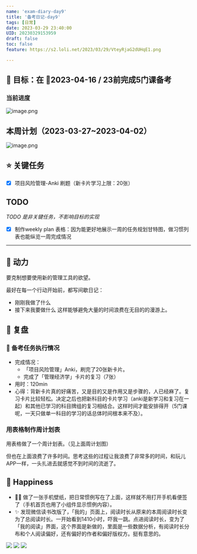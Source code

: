 ```yaml
---
name: 'exam-diary-day9'
title: '备考日记-day9'
tags: [日常]
date: 2023-03-29 23:40:00
UID: 20230329153959
draft: false
toc: false
feature: https://s2.loli.net/2023/03/29/VteyRjaG2dUHqE1.png

---
```


## 🎯 目标：在 📅2023-04-16 / 23前完成5门课备考
### 当前进度

![image.png](https://s2.loli.net/2023/03/30/emnRyJC2c5IVWfQ.png)


<!--more-->

## 本周计划（2023-03-27~2023-04-02）

 ![image.png](https://s2.loli.net/2023/03/29/NTmv19gBeqrnJDR.png)


## ⭐️ 关键任务
- [x] 项目风险管理-Anki 刷题（新卡片学习上限：20张）



## TODO
*TODO 是非关键任务，不影响目标的实现*

- [x] 制作weekly plan 表格：因为能更好地展示一周的任务规划甘特图，做习惯列表也能纵览一周完成情况


---

## 🔋 动力

要克制想要使用新的管理工具的欲望。

最好在每一个行动开始前，都写间歇日记：
- 刚刚我做了什么
- 接下来我要做什么
这样能够避免大量的时间浪费在无目的的漫游上。

## 🤔 复盘

### 💯 备考任务执行情况
- 完成情况：
	- 「项目风险管理」Anki，刷完了20张新卡片。
	- 完成了「管理经济学」卡片的复习（7张）
- 用时：120min
- 心得：背新卡片真的好痛苦，又是目的又是作用又是步骤的，人已经麻了。复习卡片比较轻松。决定之后也把新科目的卡片学习（anki是新学习和复习在一起）和其他已学习的科目牌组的复习相结合。这样时间才能安排得开（5门课呢，一天只做单一科目的学习的话总体时间根本来不及）。

### 用表格制作周计划表

用表格做了一个周计划表。（见上面周计划图）

但也在上面浪费了许多时间。思考这些的过程让我浪费了非常多的时间，和玩儿APP一样，一头扎进去就感觉不到时间的流逝了。


## 🎉 Happiness

- 👍🏻 做了一张手机壁纸，把日常惯例写在了上面，这样就不用打开手机看便签了（手机首页也用了小组件显示惯例内容）。
- ✨ 发现微信读书改版了，「我的」页面上，阅读时长从原来的本周阅读时长变为了总阅读时长。一开始看到1410小时，吓我一跳。点进阅读时长，变为了「我的阅读」界面，这个界面是新做的，里面是一些数据分析，有阅读时长分布和个人阅读偏好，还有偏好的作者和偏好版权方。挺有意思的。

<gallery>
<img src='https://s2.loli.net/2023/03/30/iEdf56QsUjW28AI.jpg'>

<img src='https://s2.loli.net/2023/03/30/fXaiADxzGU2mkur.jpg'>

<img src='https://s2.loli.net/2023/03/30/NItrgiOj2XYuK76.jpg'>
</gallery>